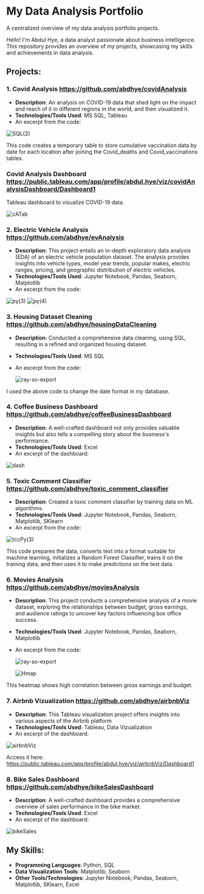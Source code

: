 # My Data Analysis Portfolio
A centralized overview of my data analysis portfolio projects.

Hello! I'm Abdul Hye, a data analyst passionate about business intelligence. This repository provides an overview of my projects, showcasing my skills and achievements in data analysis.

## Projects:

### 1. Covid Analysis https://github.com/abdhye/covidAnalysis
- **Description**: An analysis on COVID-19 data that shed light on the impact and reach of it in different regions in the world, and then visualized it.
- **Technologies/Tools Used**: MS SQL, Tableau
- An excerpt from the code:

![SQL(2)](https://github.com/abdhye/dataAnalysisPortfolio/assets/56081405/cfc2c9fc-a0f7-42b8-b5e0-664523ff4e01)

This code creates a temporary table to store cumulative vaccination data by date for each location after joining the Covid_deaths and Covid_vaccinations tables.

### Covid Analysis Dashboard https://public.tableau.com/app/profile/abdul.hye/viz/covidAnalysisDashboard/Dashboard1
Tableau dashboard to visualize COVID-19 data.

![cATab](https://github.com/abdhye/dataAnalysisPortfolio/assets/56081405/714861a2-1872-4458-9f64-7ee483113165)


### 2. Electric Vehicle Analysis https://github.com/abdhye/evAnalysis
- **Description**: This project entails an in-depth exploratory data analysis (EDA) of an electric vehicle population dataset. The analysis provides insights into vehicle types, model year trends, popular makes, electric ranges, pricing, and geographic distribution of electric vehicles.
- **Technologies/Tools Used**: Jupyter Notebook, Pandas, Seaborn, Matplotlib
- An excerpt from the code:
  
![py(3)](https://github.com/abdhye/dataAnalysisPortfolio/assets/56081405/92788fcd-07d4-483e-8f4a-8ed2f35d845d)
![py(4)](https://github.com/abdhye/dataAnalysisPortfolio/assets/56081405/f5e21404-b208-48ee-a111-467c4aaa15e8)


### 3. Housing Dataset Cleaning https://github.com/abdhye/housingDataCleaning
- **Description**: Conducted a comprehensive data cleaning, using SQL, resulting in a refined and organized housing dataset.
- **Technologies/Tools Used**: MS SQL
- An excerpt from the code:

  ![ray-so-export](https://github.com/abdhye/dataAnalysisPortfolio/assets/56081405/00c3dfd2-03f0-4e94-8e62-16ab53e6495f)

I used the above code to change the date format in my database.


### 4. Coffee Business Dashboard https://github.com/abdhye/coffeeBusinessDashboard
- **Description**: A well-crafted dashboard not only provides valuable insights but also tells a compelling story about the business's performance.
- **Technologies/Tools Used**: Excel
- An excerpt of the dashboard:
  
![dash](https://github.com/abdhye/dataAnalysisPortfolio/assets/56081405/af493664-970a-43fd-b5a9-dab888b8dcda)


### 5. Toxic Comment Classifier https://github.com/abdhye/toxic_comment_classifier
- **Description**: Created a toxic comment classifier by training data on ML algorithms.
- **Technologies/Tools Used**: Jupyter Notebook, Pandas, Seaborn, Matplotlib, SKlearn
- An excerpt from the code:

![tccPy(3)](https://github.com/abdhye/dataAnalysisPortfolio/assets/56081405/82ece6af-5d07-4595-90c9-fb968f30861e)

This code prepares the data, converts text into a format suitable for machine learning, initializes a Random Forest Classifier, trains it on the training data, and then uses it to make predictions on the test data.


### 6. Movies Analysis https://github.com/abdhye/moviesAnalysis
- **Description**: This project conducts a comprehensive analysis of a movie dataset, exploring the relationships between budget, gross earnings, and audience ratings to uncover key factors influencing box office success.
- **Technologies/Tools Used**: Jupyter Notebook, Pandas, Seaborn, Matplotlib
- An excerpt from the code:

  ![ray-so-export](https://github.com/abdhye/dataAnalysisPortfolio/assets/56081405/575d41a8-fef2-46a3-9680-464a4d6b7940)

  ![Hmap](https://github.com/abdhye/dataAnalysisPortfolio/assets/56081405/577bd3ca-8fd8-4085-8fc7-0e90e694e2f0)

This heatmap shows high correlation between gross earnings and budget.


### 7. Airbnb Vizualization https://github.com/abdhye/airbnbViz
- **Description**: This Tableau visualization project offers insights into various aspects of the Airbnb platform
- **Technologies/Tools Used**: Tableau, Data Vizualization
- An excerpt of the dashboard:

![airbnbViz](https://github.com/abdhye/dataAnalysisPortfolio/assets/56081405/3487173e-2bfc-4d7c-abba-a366e77baebd)

Access it here: https://public.tableau.com/app/profile/abdul.hye/viz/airbnbViz/Dashboard1


### 8. Bike Sales Dashboard https://github.com/abdhye/bikeSalesDashboard
- **Description**: A well-crafted dashboard provides a comprehensive overview of sales performance in the bike market.
- **Technologies/Tools Used**: Excel
- An excerpt of the dashboard:

![bikeSales](https://github.com/abdhye/dataAnalysisPortfolio/assets/56081405/691012f5-07b2-415f-96ec-4c7cec9fbfac)



## My Skills:
- **Programming Languages**: Python, SQL
- **Data Visualization Tools**: Matplotlib, Seaborn
- **Other Tools/Technologies**: Jupyter Notebook, Pandas, Seaborn, Matplotlib, SKlearn, Excel


